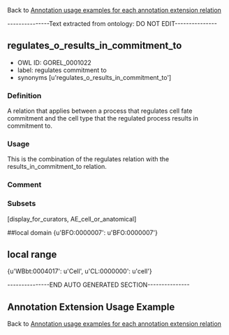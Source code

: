 Back to [Annotation usage examples for each annotation extension relation](http://wiki.geneontology.org/index.php/Annotation_usage_examples_for_each_annotation_extension_relation)

---------------Text extracted from ontology: DO NOT EDIT---------------

## regulates_o_results_in_commitment_to
* OWL ID: GOREL_0001022
* label: regulates commitment to
* synonyms
[u'regulates_o_results_in_commitment_to']

### Definition
A relation that applies between a process that regulates cell fate commitment and the cell type that the regulated process results in commitment to.

### Usage
This is the combination of the regulates relation with the results_in_commitment_to relation.

### Comment


### Subsets
[display_for_curators, AE_cell_or_anatomical]

##local domain
{u'BFO:0000007': u'BFO:0000007'}

## local range
{u'WBbt:0004017': u'Cell', u'CL:0000000': u'cell'}

---------------END AUTO GENERATED SECTION---------------









Annotation Extension Usage Example
----------------------------------

Back to [Annotation usage examples for each annotation extension relation](http://wiki.geneontology.org/index.php/Annotation_usage_examples_for_each_annotation_extension_relation)
